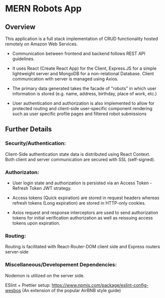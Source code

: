 # MERN Robots App
## Overview
This application is a full stack implementation of CRUD functionality hosted remotely on Amazon Web Services.

* Communication between frontend and backend follows REST API guidelines.

* It uses React (Create React App) for the Client, Express.JS for a simple lightweight server and MongoDB for a non-relational Database. Client communication with server is managed using Axios.

* The primary data generated takes the facade of "robots" in which user information is stored (e.g. name, address, birthday, place of work, etc.)

* User authentication and authorization is also implemented to allow for protected routing and client-side user-specific component rendering such as user specific profile pages and filtered robot submissions



## Further Details

### Security/Authentication:
Client-Side authentication state data is distributed using React Context.
Both client and server communication are secured with SSL (self-signed).
	
### Authorizaton:
* User login state and authorization is persisted via an Access Token - Refresh Token JWT strategy.

* Access tokens (Quick expiration) are stored in request headers whereas refresh tokens (Long expiration) are stored in HTTP-only cookies. 
	
* Axios request and response interceptors are used to send authorization tokens for initial verification authorization as well as reissuing access tokens upon expiration. 

### Routing:
Routing is facilitated with React-Router-DOM client side and Express routers server-side


### Miscellaneous/Developement Dependencies:
Nodemon is utilized on the server side.

ESlint + Prettier setup: https://www.npmjs.com/package/eslint-config-wesbos (An extension of the popular AirBNB style guide)
